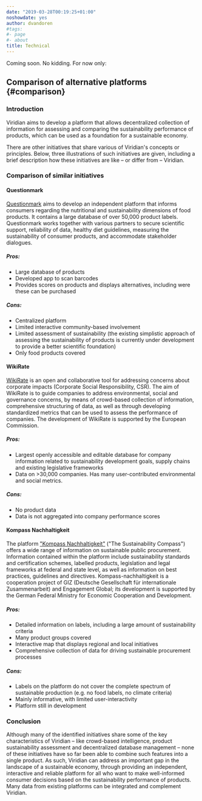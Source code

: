 ```yaml
---
date: "2019-03-28T00:19:25+01:00"
noshowdate: yes
author: dvandoren
#tags:
#- page
#- about
title: Technical
---
```


Coming soon. No kidding. For now only:

## Comparison of alternative platforms {#comparison}

### Introduction

Viridian aims to develop a platform that allows decentralized collection of information for assessing and comparing the sustainability performance of products, which can be used as a foundation for a sustainable economy.

There are other initiatives that share various of Viridian's concepts or principles. Below, three illustrations of such initiatives are given, including a brief description how these initiatives are like – or differ from – Viridian.

### Comparison of similar initiatives

#### Questionmark

[Questionmark](https://www.thequestionmark.org/) aims to develop an independent platform that informs consumers regarding the nutritional and sustainability dimensions of food products. It contains a large database of over 50,000 product labels. Questionmark works together with various partners to secure scientific support, reliability of data, healthy diet guidelines, measuring the sustainability of consumer products, and accommodate stakeholder dialogues.

##### Pros:

- Large database of products
- Developed app to scan barcodes
- Provides scores on products and displays alternatives, including were these can be purchased

##### Cons:

- Centralized platform
- Limited interactive community-based involvement
- Limited assessment of sustainability (the existing simplistic approach of assessing the sustainability of products is currently under development to provide a better scientific foundation)
- Only food products covered

#### WikiRate

[WikiRate](https://wikirate.org/) is an open and collaborative tool for addressing concerns about corporate impacts (Corporate Social Responsibility, CSR). The aim of WikiRate is to guide companies to address environmental, social and governance concerns, by means of crowd-based collection of information, comprehensive structuring of data, as well as through developing standardized metrics that can be used to assess the performance of companies. The development of WikiRate is supported by the European Commission.

##### Pros:

- Largest openly accessible and editable database for company information related to sustainability development goals, supply chains and existing legislative frameworks
- Data on >30,000 companies. Has many user-contributed environmental and social metrics.

##### Cons:

- No product data
- Data is not aggregated into company performance scores

#### Kompass Nachhaltigkeit

The platform ["Kompass Nachhaltigkeit"](https://www.kompass-nachhaltigkeit.de) ("The Sustainability Compass") offers a wide range of information on sustainable public procurement. Information contained within the platform include sustainability standards and certification schemes, labelled products, legislation and legal frameworks at federal and state level, as well as information on best practices, guidelines and directives. Kompass-nachhaltigkeit is a cooperation project of GIZ (Deutsche Gesellschaft für internationale Zusammenarbeit) and Engagement Global; its development is supported by the German Federal Ministry for Economic Cooperation and Development.

##### Pros:

- Detailed information on labels, including a large amount of sustainability criteria
- Many product groups covered
- Interactive map that displays regional and local initiatives
- Comprehensive collection of data for driving sustainable procurement processes

##### Cons:

- Labels on the platform do not cover the complete spectrum of sustainable production (e.g. no food labels, no climate criteria)
- Mainly informative, with limited user-interactivity
- Platform still in development

### Conclusion

Although many of the identified initiatives share some of the key characteristics of Viridian – like crowd-based intelligence, product sustainability assessment and decentralized database management – none of these initiatives have so far been able to combine such features into a single product. As such, Viridian can address an important gap in the landscape of a sustainable economy, through providing an independent, interactive and reliable platform for all who want to make well-informed consumer decisions based on the sustainability performance of products. Many data from existing platforms can be integrated and complement Viridian.
